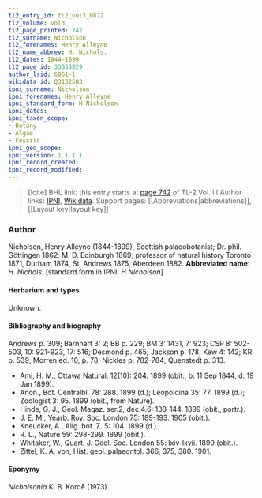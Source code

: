 ```yaml
---
tl2_entry_id: tl2_vol3_0872
tl2_volume: vol3
tl2_page_printed: 742
tl2_surname: Nicholson
tl2_forenames: Henry Alleyne
tl2_name_abbrev: H. Nichols.
tl2_dates: 1844-1899
tl2_page_id: 33355829
author_lsid: 6961-1
wikidata_id: Q3132583
ipni_surname: Nicholson
ipni_forenames: Henry Alleyne
ipni_standard_form: H.Nicholson
ipni_dates: 
ipni_taxon_scope: 
- Botany
- Algae
- Fossils
ipni_geo_scope: 
ipni_version: 1.1.1.1
ipni_record_created: 
ipni_record_modified:
---
```


> [!cite] BHL link: this entry starts at [page 742](https://www.biodiversitylibrary.org/page/33355829) of TL-2 Vol. III
> Author links: [IPNI](https://www.ipni.org/a/6961-1), [Wikidata](https://www.wikidata.org/wiki/Q3132583). Support pages: [[Abbreviations|abbreviations]], [[Layout key|layout key]]

### Author

Nicholson, Henry Alleyne (1844-1899), Scottish palaeobotanist; Dr. phil. Göttingen 1862; M. D. Edinburgh 1869; professor of natural history Toronto 1871, Durham 1874, St. Andrews 1875, Aberdeen 1882. 
**Abbreviated name**: *H. Nichols.* \[standard form in IPNI: *H.Nicholson*\]

#### Herbarium and types

Unknown.

#### Bibliography and biography

Andrews p. 309; Barnhart 3: 2; BB p. 229; BM 3: 1431, 7: 923; CSP 8: 502-503, 10: 921-923, 17: 516; Desmond p. 465; Jackson p. 178; Kew 4: 142; KR p. 539; Morren ed. 10, p. 78; Nickles p. 782-784; Quenstedt p. 313.
- Ami, H. M., Ottawa Natural. 12(10): 204. 1899 (obit., b. 11 Sep 1844, d. 19 Jan 1899).
- Anon., Bot. Centralbl. 78: 288. 1899 (d.); Leopoldina 35: 77. 1899 (d.); Zoologist 3: 95. 1899 (obit., from Nature).
- Hinde, G. J., Geol. Magaz. ser.2, dec.4.6: 138-144. 1899 (obit., portr.).
- J. E. M., Yearb. Roy. Soc. London 75: 189-193. 1905 (obit.).
- Kneucker, A., Allg. bot. Z. 5: 104. 1899 (d.).
- R. L., Nature 59: 298-299. 1899 (obit.).
- Whitaker, W., Quart. J. Geol. Soc. London 55: lxiv-lxvii. 1899 (obit.).
- Zittel, K. A. von, Hist. geol. palaeontol. 366, 375, 380. 1901.

#### Eponymy

*Nicholsonia* K. B. Korde̊ (1973).


